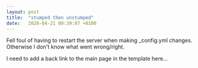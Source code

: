 ```yaml
---
layout: post
title:  "stumped then unstumped"
date:   2020-04-21 00:39:07 +0100
---
```

Fell foul of having to restart the server when making _config.yml changes. Otherwise I don't know what went wrong/right.

I need to add a back link to the main page in the template here...